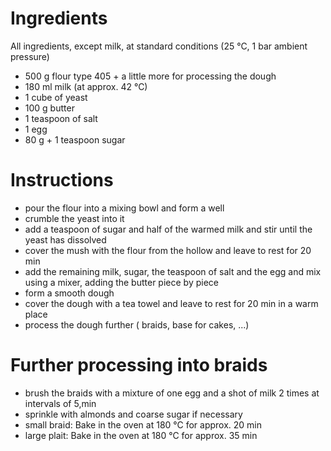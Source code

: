 # Ingredients
All ingredients, except milk, at standard conditions (25 °C, 1 bar ambient pressure)
* 500 g flour type 405 + a little more for processing the dough
* 180 ml milk (at approx. 42 °C)
* 1 cube of yeast
* 100 g butter
* 1 teaspoon of salt
* 1 egg
* 80 g + 1 teaspoon sugar

# Instructions
* pour the flour into a mixing bowl and form a well
* crumble the yeast into it
* add a teaspoon of sugar and half of the warmed milk and stir until the yeast has dissolved
* cover the mush with the flour from the hollow and leave to rest for 20 min
* add the remaining milk, sugar, the teaspoon of salt and the egg and mix using a mixer, adding the butter piece by piece
* form a smooth dough
* cover the dough with a tea towel and leave to rest for 20 min in a warm place
* process the dough further ( braids, base for cakes, ...)

# Further processing into braids
* brush the braids with a mixture of one egg and a shot of milk 2 times at intervals of 5\,min
* sprinkle with almonds and coarse sugar if necessary
* small braid: Bake in the oven at 180 °C for approx. 20 min
* large plait: Bake in the oven at 180 °C for approx. 35 min
